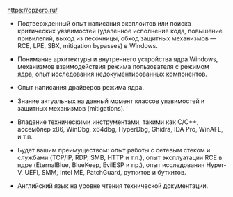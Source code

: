 https://opzero.ru/

- Подтвержденный опыт написания эксплоитов или поиска критических уязвимостей (удалённое исполнение кода, повышение привилегий, выход из песочницы, обход защитных механизмов — RCE, LPE, SBX, mitigation bypasses) в Windows.

- Понимание архитектуры и внутреннего устройства ядра Windows, механизмов взаимодействия режима пользователя с режимом ядра, опыт исследования недокументированных компонентов.

- Опыт написания драйверов режима ядра.

- Знание актуальных на данный момент классов уязвимостей и защитных механизмов (mitigations).

- Владение техническими инструментами, такими как C/C++, ассемблер x86, WinDbg, x64dbg, HyperDbg, Ghidra, IDA Pro, WinAFL, и т.п.

- Будет вашим преимуществом: опыт работы с сетевым стеком и службами (TCP/IP, RDP, SMB, HTTP и т.п.), опыт эксплуатации RCE в ядре (EternalBlue, BlueKeep, EvilESP и пр.), опыт исследования Hyper-V, UEFI, SMM, Intel ME, PatchGuard, руткитов и буткитов.

- Английский язык на уровне чтения технической документации.
